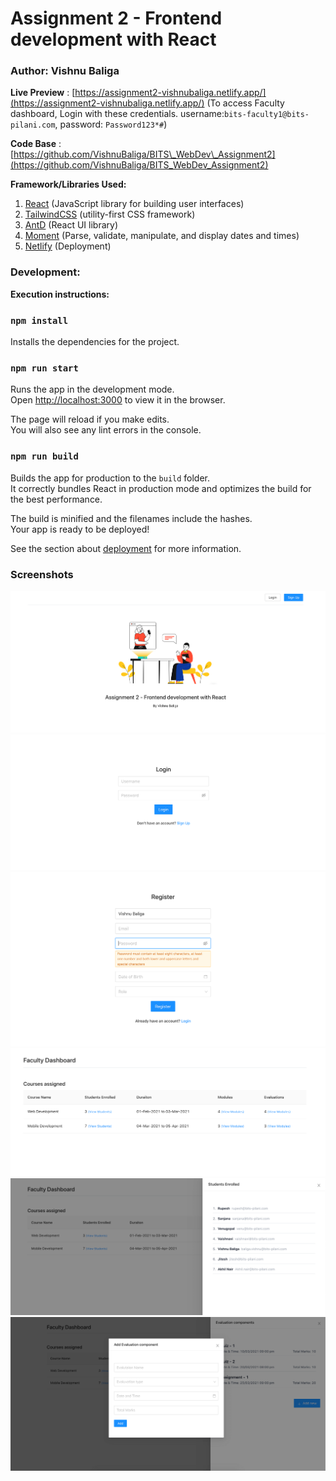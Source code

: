 # Assignment 2 - Frontend development with React
### Author: Vishnu Baliga

**Live Preview** : [https://assignment2-vishnubaliga.netlify.app/](https://assignment2-vishnubaliga.netlify.app/) (To access Faculty dashboard, Login with these credentials. username:`bits-faculty1@bits-pilani.com`, password: `Password123*#`)

**Code Base** : [https://github.com/VishnuBaliga/BITS\_WebDev\_Assignment2](https://github.com/VishnuBaliga/BITS_WebDev_Assignment2)

**Framework/Libraries Used:**

1. [React](https://reactjs.org/) (JavaScript library for building user interfaces)
2. [TailwindCSS](https://tailwindcss.com/) (utility-first CSS framework)
3. [AntD](https://ant.design/docs/react/introduce) (React UI library)
4. [Moment](https://momentjs.com/) (Parse, validate, manipulate, and display dates and times)
5. [Netlify](https://www.netlify.com/) (Deployment)


### Development:

**Execution instructions:**

### `npm install`

Installs the dependencies for the project.

### `npm run start`

Runs the app in the development mode.\
Open [http://localhost:3000](http://localhost:3000) to view it in the browser.

The page will reload if you make edits.\
You will also see any lint errors in the console. 

### `npm run build`

Builds the app for production to the `build` folder.\
It correctly bundles React in production mode and optimizes the build for the best performance.

The build is minified and the filenames include the hashes.\
Your app is ready to be deployed!

See the section about [deployment](https://facebook.github.io/create-react-app/docs/deployment) for more information.


### Screenshots

![Home Page](https://raw.githubusercontent.com/VishnuBaliga/BITS_WebDev_Assignment2/main/public/images/screenshots/home-page.png)
![Login Page](https://raw.githubusercontent.com/VishnuBaliga/BITS_WebDev_Assignment2/main/public/images/screenshots/login.png)
![Registeration Page](https://raw.githubusercontent.com/VishnuBaliga/BITS_WebDev_Assignment2/main/public/images/screenshots/register.png)
![Faculty Dashboard](https://raw.githubusercontent.com/VishnuBaliga/BITS_WebDev_Assignment2/main/public/images/screenshots/faculty-dashboard.png)
![Students Enrolled](https://raw.githubusercontent.com/VishnuBaliga/BITS_WebDev_Assignment2/main/public/images/screenshots/students-enrolled.png)
![Add Evaluvations](https://raw.githubusercontent.com/VishnuBaliga/BITS_WebDev_Assignment2/main/public/images/screenshots/add-evaluvation-component.png)


